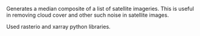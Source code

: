 Generates a median composite of a list of satellite imageries. This is useful in removing cloud cover and other such noise in satellite images.

Used rasterio and xarray python libraries.
